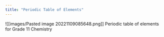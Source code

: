```yaml
---
title: "Periodic Table of Elements"
---
```

![[images/Pasted image 20221109085648.png]]
Periodic table of elements for Grade 11 Chemistry